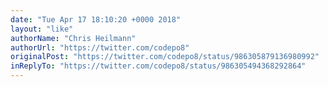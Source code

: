 ```yaml
---
date: "Tue Apr 17 18:10:20 +0000 2018"
layout: "like"
authorName: "Chris Heilmann"
authorUrl: "https://twitter.com/codepo8"
originalPost: "https://twitter.com/codepo8/status/986305879136980992"
inReplyTo: "https://twitter.com/codepo8/status/986305494368292864"
---
```

